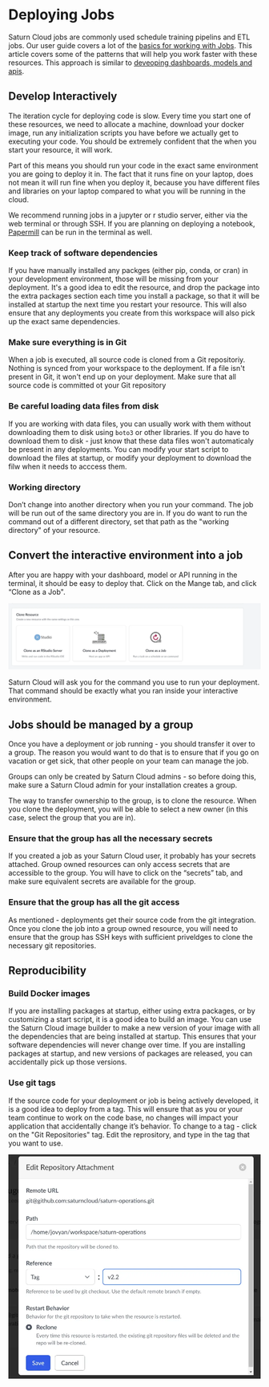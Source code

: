 # Deploying Jobs

Saturn Cloud jobs are commonly used schedule training pipelins and ETL jobs. Our user guide covers a lot of the [basics for working with Jobs](/docs). This article covers some of the patterns that will help you work faster with these resources. This approach is similar to [deveoping dashboards, models and apis](/docs).

## Develop Interactively

The iteration cycle for deploying code is slow. Every time you start one of these resources, we need to allocate a machine, download your docker image, run any initialization scripts you have before we actually get to executing your code. You should be extremely confident that the when you start your resource, it will work.

Part of this means you should run your code in the exact same environment you are going to deploy it in. The fact that it runs fine on your laptop, does not mean it will run fine when you deploy it, because you have different files and libraries on your laptop compared to what you will be running in the cloud.

We recommend running jobs in a jupyter or r studio server, either via the web terminal or through SSH. If you are planning on deploying a notebook, [Papermill](https://papermill.readthedocs.io/en/latest/) can be run in the terminal as well.


### Keep track of software dependencies

If you have manually installed any packges (either pip, conda, or cran) in your development environment, those will be missing from your deployment. It's a good idea to edit the resource, and drop the package into the extra packages section each time you install a package, so that it will be installed at startup the next time you restart your resource. This will also ensure that any deployments you create from this workspace will also pick up the exact same dependencies.

### Make sure everything is in Git

When a job is executed, all source code is cloned from a Git repositoriy. Nothing is synced from your workspace to the deployment. If a file isn't present in Git, it won't end up on your deployment. Make sure that all source code is committed ot your Git repository

### Be careful loading data files from disk

If you are working with data files, you can usually work with them without downloading them to disk using `boto3` or other libraries. If you do have to download them to disk - just know that these data files won't automaticaly be present in any deployments. You can modify your start script to download the files at startup, or modify your deployment to download the filw when it needs to acccess them.

### Working directory

Don’t change into another directory when you run your command. The job will be run out of the same directory you are in. If you do want to run the command out of a different directory, set that path as the "working directory" of your resource.

## Convert the interactive environment into a job

After you are happy with your dashboard, model or API running in the terminal, it should be easy to deploy that. Click on the Mange tab, and click “Clone as a Job".

<img src="/images/docs/clone-as-job.webp" alt="clone as a job" class="doc-image">

Saturn Cloud will ask you for the command you use to run your deployment. That command should be exactly what you ran inside your interactive environment.

## Jobs should be managed by a group

Once you have a deployment or job running - you should transfer it over to a group. The reason you would want to do that is to ensure that if you go on vacation or get sick, that other people on your team can manage the job.

Groups can only be created by Saturn Cloud admins - so before doing this, make sure a Saturn Cloud admin for your installation creates a group.

The way to transfer ownership to the group, is to clone the resource. When you clone the deployment, you will be able to select a new owner (in this case, select the group that you are in).

### Ensure that the group has all the necessary secrets

If you created a job as your Saturn Cloud user, it probably has your secrets attached. Group owned resources can only access secrets that are accessible to the group. You will have to click on the “secrets” tab, and make sure equivalent secrets are available for the group.

### Ensure that the group has all the git access

As mentioned - deployments get their source code from the git integration. Once you clone the job into a group owned resource, you will need to ensure that the group has SSH keys with sufficient priveldges to clone the necessary git repositories.

## Reproducibility
### Build Docker images

If you are installing packages at startup, either using extra packages, or by customizing a start script, it is a good idea to build an image. You can use the Saturn Cloud image builder to make a new version of your image with all the dependencies that are being installed at startup. This ensures that your software dependencies will never change over time. If you are installing packages at startup, and new versions of packages are released, you can accidentally pick up those versions.

### Use git tags

If the source code for your deployment or job is being actively developed, it is a good idea to deploy from a tag. This will ensure that as you or your team continue to work on the code base, no changes will impact your application that accidentally change it’s behavior. To change to a tag - click on the "Git Repositories" tag. Edit the reprository, and type in the tag that you want to use.

<img src="/images/docs/git-tag.webp" alt="Use git tags" class="doc-image">
